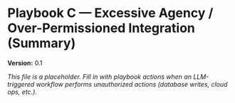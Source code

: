 # Playbook C — Excessive Agency / Over-Permissioned Integration (Summary)

**Version:** 0.1

_This file is a placeholder. Fill in with playbook actions when an LLM-triggered workflow performs unauthorized actions (database writes, cloud ops, etc.)._
